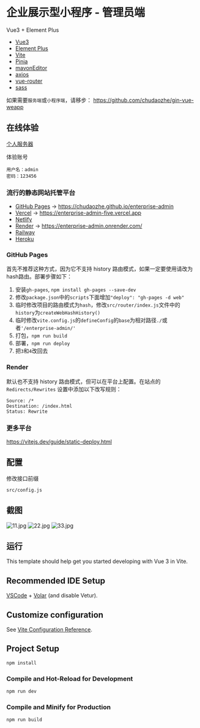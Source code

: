 # 企业展示型小程序 - 管理员端

Vue3 + Element Plus

- [Vue3](https://github.com/vuejs/core)
- [Element Plus](https://github.com/element-plus/element-plus)
- [Vite](https://github.com/vitejs/vite)
- [Pinia](https://github.com/vuejs/pinia)
- [mavonEditor](https://github.com/hinesboy/mavonEditor)
- [axios](https://github.com/axios/axios)
- [vue-router](https://github.com/vuejs/router)
- [sass](https://github.com/sass/sass)

如果需要`服务端`或`小程序端`，请移步： https://github.com/chudaozhe/gin-vue-weapp

## 在线体验
[个人服务器](https://ent.uqiantu.com/console/)

体验账号
```
用户名：admin
密码：123456
```

### 流行的静态网站托管平台

- [GitHub Pages](https://pages.github.com/) -> https://chudaozhe.github.io/enterprise-admin
- [Vercel](https://www.vercel.com/) -> https://enterprise-admin-five.vercel.app
- [Netlify](https://www.netlify.com/)
- [Render](https://www.render.com/) -> https://enterprise-admin.onrender.com/
- [Railway](https://railway.app/)
- [Heroku](https://www.heroku.com/)


### GitHub Pages
首先不推荐这种方式，因为它不支持 history 路由模式，如果一定要使用请改为hash路由。部署步骤如下：

1. 安装`gh-pages`, `npm install gh-pages --save-dev`
2. 修改`package.json`中的`scripts`下面增加`"deploy": "gh-pages -d web"`
3. 临时修改项目的路由模式为`hash`，修改`src/router/index.js`文件中的`history`为`createWebHashHistory()`
4. 临时修改`vite.config.js`的`defineConfig`的`base`为相对路径`./`或者`'/enterprise-admin/'`
5. 打包，`npm run build`
6. 部署，`npm run deploy`
7. 把`3`和`4`改回去

### Render
默认也不支持 history 路由模式，但可以在平台上配置。在站点的 `Redirects/Rewrites` 设置中添加以下改写规则：
```
Source: /*
Destination: /index.html
Status: Rewrite
```

### 更多平台
https://vitejs.dev/guide/static-deploy.html

## 配置
修改接口前缀
```
src/config.js
```

## 截图

![11.jpg](https://ent.uqiantu.com/data/screenshots/admin/11.jpg)
![22.jpg](https://ent.uqiantu.com/data/screenshots/admin/22.jpg)
![33.jpg](https://ent.uqiantu.com/data/screenshots/admin/33.jpg)

## 运行

This template should help get you started developing with Vue 3 in Vite.

## Recommended IDE Setup

[VSCode](https://code.visualstudio.com/) + [Volar](https://marketplace.visualstudio.com/items?itemName=Vue.volar) (and disable Vetur).

## Customize configuration

See [Vite Configuration Reference](https://vitejs.dev/config/).

## Project Setup

```sh
npm install
```

### Compile and Hot-Reload for Development

```sh
npm run dev
```

### Compile and Minify for Production

```sh
npm run build
```
